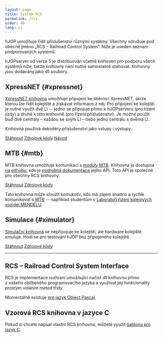 ```yaml
---
layout: page
title: Systém RCS
permalink: /rcs
order: 40
lang: cz
---
```


hJOP umožňuje řídit příslušenství různými systémy. Všechny sdružuje pod obecné
jméno „RCS – Railroad Control System“. Níže je uveden seznam podporovaných
systémů.

hJOPserver od verze 5 je distribuován včetně knihoven pro podporu všech systémů
níže, takže knihovny není nutné samostatně stahovat. Knihovny jsou dodávány
jako dll soubory.

## XpressNET {#xpressnet}

[XpressNET knihovna](https://github.com/kmzbrnoI/rcs-lib-XpressNET-qt) umožňuje
připojení ke sběrnici XpressNET, skrze kterou lze řídit kolejiště a získávat
informace z něj. Pro připojení ke kolejišti je nutné využít dvě LI -- jedno
se připojuje přímo k hJOPserveru (pro řízení jízdy) a druhé k této knihovně
(pro řízení příslušenství). Je možné použít buď dvě centrály – každou se svým LI
 – nebo jednu centrálu s dvěma LI.

Knihovna používá dekodéry příslušenství jako vstupy i výstupy.

<a class="btn" href="https://github.com/kmzbrnoI/rcs-lib-XpressNET-qt/releases">Stáhnout</a>
<a class="btn" href="https://github.com/kmzbrnoI/rcs-lib-XpressNET-qt">Zdrojové kódy</a>
<a class="btn" href="https://github.com/kmzbrnoI/rcs-lib-XpressNET-qt/wiki">Návod</a>

## MTB {#mtb}

MTB knihovna umožňuje komunikaci s [moduly MTB](https://mtb.kmz-brno.cz/).
Knihovna je dostupná [na githubu](https://github.com/kmzbrnoI/mtb-lib), kde
je [podrobná dokumentace](https://github.com/kmzbrnoI/mtb-lib/wiki)
jejího API. Toto API je společné pro všechny RCS knihovny.

<a class="btn" href="https://github.com/kmzbrnoI/mtb-lib/releases">Stáhnout</a>
<a class="btn" href="https://github.com/kmzbrnoI/mtb-lib">Zdrojové kódy</a>

Tato knihovna může sloužit komukoliv, kdo má zájem snadno a rychle
komunikovat s [MTB](http://mtb.kmz-brno.cz/) -- například studentům
v [Laboratoři řízení kolejových vozidel MENDELU](http://lrkv.pef.mendelu.cz/).

## Simulace {#ximulator}

[Simulační knihovna](https://github.com/kmzbrnoI/mtb-simulator-lib) se
nepřipojuje ke kolejišti, ale hardware kolejiště emuluje. Hodí se pro testování
hJOP bez připojeného kolejiště.

<a class="btn" href="https://github.com/kmzbrnoI/mtb-simulator-lib/releases">Stáhnout</a>
<a class="btn" href="https://github.com/kmzbrnoI/mtb-simulator-lib">Zdrojové kódy</a>

---

## RCS – Railroad Control System Interface

RCS je implementace rozhraní umožňující načíst dll knihovnu přímo z vašeho
oblíbeného programovacího jazyka a využívat její funkcionality prostým voláním
metod třídy.

Momentálně existuje [pro jazyk Object Pascal](https://github.com/kmzbrnoI/rcs-delphi).

## Vzorová RCS knihovna v jazyce C

Pokud si chcete napsat vlastní RCS knihovnu, můžete využít
[šablonu pro jazyk C](https://github.com/kmzbrnoI/rcs-lib).
